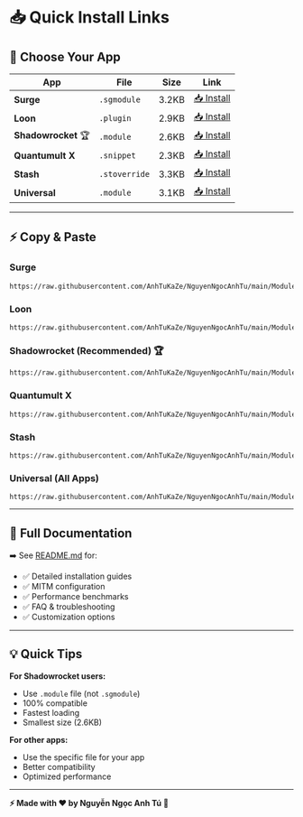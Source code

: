 # 📥 Quick Install Links

## 🎯 Choose Your App

| App | File | Size | Link |
|-----|------|------|------|
| **Surge** | `.sgmodule` | 3.2KB | [📥 Install](https://raw.githubusercontent.com/AnhTuKaZe/NguyenNgocAnhTu/main/Module/NguyenNgocAnhTu_Surge.sgmodule) |
| **Loon** | `.plugin` | 2.9KB | [📥 Install](https://raw.githubusercontent.com/AnhTuKaZe/NguyenNgocAnhTu/main/Module/NguyenNgocAnhTu_Loon.plugin) |
| **Shadowrocket** 🏆 | `.module` | 2.6KB | [📥 Install](https://raw.githubusercontent.com/AnhTuKaZe/NguyenNgocAnhTu/main/Module/NguyenNgocAnhTu_Shadowrocket.module) |
| **Quantumult X** | `.snippet` | 2.3KB | [📥 Install](https://raw.githubusercontent.com/AnhTuKaZe/NguyenNgocAnhTu/main/Module/NguyenNgocAnhTu_QuantumultX.snippet) |
| **Stash** | `.stoverride` | 3.3KB | [📥 Install](https://raw.githubusercontent.com/AnhTuKaZe/NguyenNgocAnhTu/main/Module/NguyenNgocAnhTu_Stash.stoverride) |
| **Universal** | `.module` | 3.1KB | [📥 Install](https://raw.githubusercontent.com/AnhTuKaZe/NguyenNgocAnhTu/main/Module/NguyenNgocAnhTu_Premium.module) |

---

## ⚡ Copy & Paste

### Surge
```
https://raw.githubusercontent.com/AnhTuKaZe/NguyenNgocAnhTu/main/Module/NguyenNgocAnhTu_Surge.sgmodule
```

### Loon
```
https://raw.githubusercontent.com/AnhTuKaZe/NguyenNgocAnhTu/main/Module/NguyenNgocAnhTu_Loon.plugin
```

### Shadowrocket (Recommended) 🏆
```
https://raw.githubusercontent.com/AnhTuKaZe/NguyenNgocAnhTu/main/Module/NguyenNgocAnhTu_Shadowrocket.module
```

### Quantumult X
```
https://raw.githubusercontent.com/AnhTuKaZe/NguyenNgocAnhTu/main/Module/NguyenNgocAnhTu_QuantumultX.snippet
```

### Stash
```
https://raw.githubusercontent.com/AnhTuKaZe/NguyenNgocAnhTu/main/Module/NguyenNgocAnhTu_Stash.stoverride
```

### Universal (All Apps)
```
https://raw.githubusercontent.com/AnhTuKaZe/NguyenNgocAnhTu/main/Module/NguyenNgocAnhTu_Premium.module
```

---

## 📖 Full Documentation

➡️ See [README.md](README.md) for:
- ✅ Detailed installation guides
- ✅ MITM configuration
- ✅ Performance benchmarks
- ✅ FAQ & troubleshooting
- ✅ Customization options

---

## 💡 Quick Tips

**For Shadowrocket users:**
- Use `.module` file (not `.sgmodule`)
- 100% compatible
- Fastest loading
- Smallest size (2.6KB)

**For other apps:**
- Use the specific file for your app
- Better compatibility
- Optimized performance

---

**⚡ Made with ❤️ by Nguyễn Ngọc Anh Tú 🌸**
